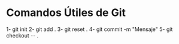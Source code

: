 # Comandos Útiles de Git

1- git init
2- git add .
3- git reset .
4- git commit -m "Mensaje"
5- git checkout -- .